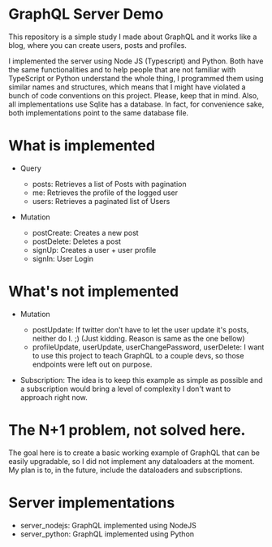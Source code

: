 # GraphQL Server Demo
This repository is a simple study I made about GraphQL and it works like a blog, where you can create users, posts and profiles.

I implemented the server using Node JS (Typescript) and Python. Both have the same functionalities and to help people that are not familiar with TypeScript or Python understand the whole thing, I programmed them using similar names and structures, which means that I might have violated a bunch of code conventions on this project. Please, keep that in mind.
Also, all implementations use Sqlite has a database. In fact, for convenience sake, both implementations point to the same database file.

# What is implemented
- Query
	- posts: Retrieves a list of Posts with pagination
	- me: Retrieves the profile of the logged user
	- users: Retrieves a paginated list of Users

- Mutation
	- postCreate: Creates a new post
	- postDelete: Deletes a post
	- signUp: Creates a user + user profile
	- signIn: User Login

# What's not implemented
- Mutation
	- postUpdate: If twitter don't have to let the user update it's posts, neither do I. ;) (Just kidding. Reason is same as the one bellow)
	- profileUpdate, userUpdate, userChangePassword, userDelete: I want to use this project to teach GraphQL to a couple devs, so those endpoints were left out on purpose.
	
- Subscription: The idea is to keep this example as simple as possible and a subscription would bring a level of complexity I don't want to approach right now.


# The N+1 problem, not solved here.
The goal here is to create a basic working example of GraphQL that can be easily upgradable, so I did not implement any dataloaders at the moment.
My plan is to, in the future, include the dataloaders and subscriptions.


# Server implementations
- server_nodejs: GraphQL implemented using NodeJS
- server_python: GraphQL implemented using Python
